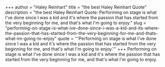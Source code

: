 +++
author = "Haley Reinhart"
title = "the best Haley Reinhart Quote"
description = "the best Haley Reinhart Quote: Performing on stage is what I've done since I was a kid and it's where the passion that has started from the very beginning for me, and that's what I'm going to enjoy."
slug = "performing-on-stage-is-what-ive-done-since-i-was-a-kid-and-its-where-the-passion-that-has-started-from-the-very-beginning-for-me-and-thats-what-im-going-to-enjoy"
quote = '''Performing on stage is what I've done since I was a kid and it's where the passion that has started from the very beginning for me, and that's what I'm going to enjoy.'''
+++
Performing on stage is what I've done since I was a kid and it's where the passion that has started from the very beginning for me, and that's what I'm going to enjoy.
